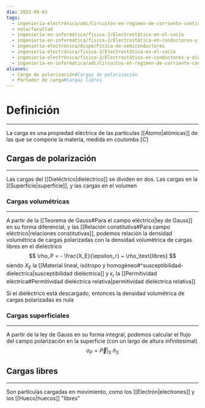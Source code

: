 ```yaml
---
dia: 2023-09-03
tags:
  - ingeniería-electrónica/adc/Circuitos-en-regimen-de-corriente-continua
  - nota/facultad
  - ingeniería-en-informática/fisica-2/Electrostática-en-el-vacío
  - ingeniería-en-informática/fisica-2/Electrostática-en-conductores-y-dieléctricos
  - ingeniería-electrónica/dispo/Física-de-semiconductores
  - ingeniería-electrónica/fisica-2/Electrostática-en-el-vacío
  - ingeniería-electrónica/fisica-2/Electrostática-en-conductores-y-dieléctricos
  - ingeniería-en-informática/adc/Circuitos-en-regimen-de-corriente-continua
aliases:
  - Carga de polarización#Cargas de polarización
  - Portador de carga#Cargas libres
---
```

# Definición
---
La carga es una propiedad eléctrica de las partículas [[Átomo|atómicas]] de las que se compone la materia, medida en coulombs $[C]$

## Cargas de polarización
---
Las cargas del [[Dieléctrico|dieléctrico]] se dividen en dos. Las cargas en la [[Superficie|superficie]], y las cargas en el volumen

### Cargas volumétricas
---
A partir de la [[Teorema de Gauss#Para el campo eléctrico|ley de Gauss]] en su forma diferencial, y las [[Relación constitutiva#Para campo eléctrico|relaciones constitutivas]], podemos relación la densidad volumétrica de cargas polarizadas con la densidad volumétrica de cargas libres en el dieléctrico $$ \rho_P = - \frac{X_E}{\epsilon_r} ~ \rho_\text{libres} $$ siendo $X_E$ la [[Material lineal, isótropo y homogéneo#^susceptibilidad-dielectrica|susceptibilidad dieléctrica]] y $\epsilon_r$ la [[Permitividad eléctrica#Permitividad dieléctrica relativa|permitividad dieléctrica relativa]]

Si el dieléctrico está descargado, entonces la densidad volumétrica de cargas polarizadas es nula

### Cargas superficiales
---
A partir de la ley de Gauss en su forma integral, podemos calcular el flujo del campo polarización en la superficie (con un largo de altura infinitesimal) $$ \sigma_P = \vec{P} \bigg|_S ~ \hat{n}_S $$
## Cargas libres
---
Son partículas cargadas en movimiento, como los [[Electrón|electrones]] y los [[Hueco|huecos]] "libres"

